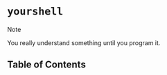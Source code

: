 # `yourshell`

> [!NOTE]
> You really understand something until you program it.

## Table of Contents
